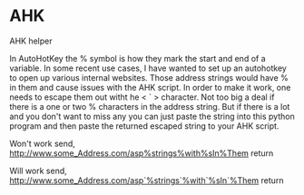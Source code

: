 # AHK
AHK helper

In AutoHotKey the % symbol is how they mark the start and end of a variable. In some recent use cases, I have wanted to set up an autohotkey to open up various internal websites. Those address strings would have % in them and cause issues with the AHK script. In order to make it work, one needs to escape them out witht he < ` > character. Not too big a deal if there is a one or two % characters in the address string. But if there is a lot and you don't want to miss any you can just paste the string into this python program and then paste the returned escaped string to your AHK script.

Won't work
send, http://www.some_Address.com/asp%strings%with%sIn%Them
return

Will work
send, http://www.some_Address.com/asp`%strings`%with`%sIn`%Them
return
